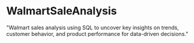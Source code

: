 # WalmartSaleAnalysis
 "Walmart sales analysis using SQL to uncover key insights on trends, customer behavior, and product performance for data-driven decisions."
